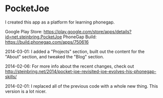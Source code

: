 PocketJoe
=========

I created this app as a platform for learning phonegap.

Google Play Store: https://play.google.com/store/apps/details?id=net.steinbring.PocketJoe
PhoneGap Build: https://build.phonegap.com/apps/750616

2014-03-01: I added a "Projects" section, built out the content for the "About" section, and tweaked the "Blog" section.

2014-02-06: For more info about the recent changes, check out http://steinbring.net/2014/pocket-joe-revisited-joe-evolves-his-phonegap-skills/

2014-02-01: I replaced all of the previous code with a whole new thing.  This version is a lot nicer.
